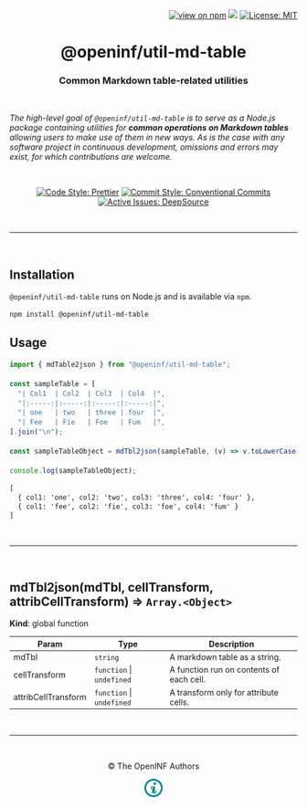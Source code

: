 <sup><p align="right"><a href="https://www.npmjs.com/package/@openinf/util-md-table"><img src="https://img.shields.io/npm/v/@openinf/util-md-table?style=plastic" alt="view on npm" /></a>
<img src="https://img.shields.io/github/languages/top/openinf/util-md-table?color=blue&style=plastic" />
<a href="https://opensource.org/licenses/MIT"><img src="https://img.shields.io/github/license/openinf/util-md-table?color=blue&style=plastic" alt="License: MIT" /></a></p></sup>

<h1 align="center">@openinf/util-md-table</h1>

<h3 align="center">Common Markdown table-related utilities</h3>

<br />

_The high-level goal of `@openinf/util-md-table` is to serve as a Node.js
package containing utilities for **common operations on Markdown tables**
allowing users to make use of them in new ways. As is the case with any
software project in continuous development, omissions and errors may exist, for
which contributions are welcome._

<br />

<div align="center">

[![Code Style: Prettier][prettier-badge]][prettier-url]
[![Commit Style: Conventional Commits][conventional-commits-badge]][conventional-commits-url]
[![Active Issues: DeepSource][deepsource-badge]][deepsource-url]

</div>

<br />

---

<br />

## Installation

`@openinf/util-md-table` runs on Node.js and is available via `npm`.

```shell
npm install @openinf/util-md-table
```

## Usage

```ts
import { mdTable2json } from "@openinf/util-md-table";

const sampleTable = [
  "| Col1  | Col2  | Col3  | Col4  |",
  "|:-----:|:-----:|:-----:|:-----:|",
  "| one   | two   | three | four  |",
  "| Fee   | Fie   | Foe   | Fum   |",
].join("\n");

const sampleTableObject = mdTbl2json(sampleTable, (v) => v.toLowerCase());

console.log(sampleTableObject);
```

```console
[
  { col1: 'one', col2: 'two', col3: 'three', col4: 'four' },
  { col1: 'fee', col2: 'fie', col3: 'foe', col4: 'fum' }
]
```

<br />

---

<br />

<a name="mdTbl2json"></a>

## mdTbl2json(mdTbl, cellTransform, attribCellTransform) ⇒ <code>Array.&lt;Object&gt;</code>

**Kind**: global function

| Param               | Type                                            | Description                              |
| ------------------- | ----------------------------------------------- | ---------------------------------------- |
| mdTbl               | <code>string</code>                             | A markdown table as a string.            |
| cellTransform       | <code>function</code> \| <code>undefined</code> | A function run on contents of each cell. |
| attribCellTransform | <code>function</code> \| <code>undefined</code> | A transform only for attribute cells.    |

<br />

---

<br />

<p align="center">&copy; The OpenINF Authors</center></p>
<p align="center"><img height="32px" width="32px" src="https://raw.githubusercontent.com/openinf/openinf.github.io/live/logo.svg" /></p>

<!-- prettier-ignore-start -->
<!-- PRESERVE LINK DEFINITION LABEL CASE - START -->

[deepsource-badge]: https://deepsource.io/gh/openinf/util-md-table.svg/?label=active+issues&show_trend=true&token=l5A9MkZiKP1kWI8AWvY98Hd-
[deepsource-url]: https://deepsource.io/gh/openinf/util-md-table/?ref=repository-badge 'Active Issues: DeepSource'
[conventional-commits-badge]: https://img.shields.io/badge/commit%20style-Conventional-%23fa6673?style=plastic&logoColor=white&logo=data:image/svg+xml;base64,PHN2ZyB4bWxucz0iaHR0cDovL3d3dy53My5vcmcvMjAwMC9zdmciIHZpZXdCb3g9IjAgMCAzMCAzMCI+PHBhdGggc3R5bGU9ImZpbGw6ICNGRkYiIGQ9Ik0xNSwyQTEzLDEzLDAsMSwxLDIsMTUsMTMsMTMsMCwwLDEsMTUsMm0wLTJBMTUsMTUsMCwxLDAsMzAsMTUsMTUsMTUsMCwwLDAsMTUsMFoiLz48L3N2Zz4K 'Commit Style: Conventional Commits'
[conventional-commits-url]: https://www.conventionalcommits.org 'Commit Style: Conventional Commits'
[prettier-badge]: https://img.shields.io/badge/code_style-Prettier-ff69b4.svg?style=plastic 'Code Style: Prettier'
[prettier-url]: https://github.com/prettier/prettier 'Code Style: Prettier'



<!-- PRESERVE LINK DEFINITION LABEL CASE - END -->
<!-- prettier-ignore-end -->
